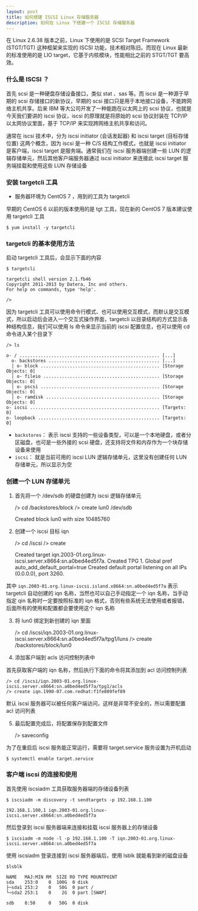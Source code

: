 ```yaml
---
layout: post
title: 如何搭建 ISCSI Linux 存储服务器
description: 如何在 Linux 下搭建一个 ISCSI 存储服务器
---
```


在 Linux 2.6.38 版本之前，Linux 下使用的是 SCSI Target Framework (STGT/TGT) 这种框架来实现的 ISCSI 功能，技术相对陈旧。而现在 Linux 最新的标准使用的是 LIO target，它基于内核模块，性能相比之前的 STGT/TGT 要高效。


### 什么是 ISCSI ？

首先 scsi 是一种硬盘存储设备接口，类似 stat 、sas 等。而 iscsi 是一种源于早期的 scsi 存储接口的新协议，早期的 scsi 接口只是用于本地接口设备，不能跨网络主机共享。后来 IBM 等大公司开发了一种能跑在以太网上的 scsi 协议，也就是今天我们要讲的 iscsi 协议，iscsi 的原理就是将原始的 scsi 协议封装在 TCP/IP 以太网协议里面，基于 TCP/IP 来实现跨网络主机共享和访问。

通常在 iscsi 技术中，分为 iscsi initiator (会话发起器) 和 iscsi target (目标存储位置) 这两个概念，因为 iscsi 是一种 C/S 结构工作模式，也就是 iscsi initiator 是客户端，iscsi target 是服务端。通常我们在 iscsi 服务器端创建一些 LUN 的逻辑存储单元，然后其他客户端服务器通过 iscsi initiator 来连接此 iscsi target 服务端挂载和使用这些 LUN 存储设备

### 安装 targetcli 工具

- 服务器环境为 CentOS 7 ，用到的工具为 targetcli

早期的 CentOS 6 以前的版本使用的是 tgt 工具，现在新的 CentOS 7 版本建议使用 targetcli 工具

    $ yum install -y targetcli

### targetcli 的基本使用方法

启动 targetcli 工具后，会显示下面的内容

    $ targetcli

    targetcli shell version 2.1.fb46
    Copyright 2011-2013 by Datera, Inc and others.
    For help on commands, type 'help'.

    />

因为 targetcli 工具可以使用命令行模式、也可以使用交互模式，而默认是交互模式，所以启动后会进入一个交互式操作界面，targetcli 以目录结构的方式显示各种结构信息，我们可以使用 ls 命令来显示当前的 iscsi 配置信息，也可以使用 cd 命令进入某个目录下

    /> ls

    o- / ..................................................... [...]
      o- backstores .......................................... [...]
      | o- block ............................................. [Storage Objects: 0]
      | o- fileio ............................................ [Storage Objects: 0]
      | o- pscsi ............................................. [Storage Objects: 0]
      | o- ramdisk ........................................... [Storage Objects: 0]
    o- iscsi ................................................. [Targets: 0]
    o- loopback .............................................. [Targets: 0]

- `backstores`： 表示 iscsi 支持的一些设备类型，可以是一个本地硬盘，或者分区磁盘，也可是一些外接的 scsi 硬盘，还支持将文件和内存作为一个块存储设备来使用
- `iscsi`： 就是当前可用的 iscsi LUN 逻辑存储单元，这里没有创建任何 LUN 存储单元，所以显示为空

### 创建一个 LUN 存储单元

1) 首先将一个 /dev/sdb 的硬盘创建为 iscsi 逻辑存储单元

    /> cd /backstores/block
    /> create lun0 /dev/sdb

    Created block lun0 with size 10485760

2) 创建一个 iscsi 目标 iqn

    /> cd /iscsi
    /> create

    Created target iqn.2003-01.org.linux-iscsi.server.x8664:sn.a0bed4ed5f7a.
    Created TPG 1.
    Global pref auto_add_default_portal=true
    Created default portal listening on all IPs (0.0.0.0), port 3260.

其中 `iqn.2003-01.org.linux-iscsi.island.x8664:sn.a0bed4ed5f7a` 表示 targetcli 自动创建的 iqn 名称，当然也可以自己手动指定一个 iqn 名称，当手动指定 qin 名称时一定要按照标准的 iqn 格式，否则有些系统无法使用或者报错，后面所有的使用和配置都会要使用这个 iqn 名称

3) 将 lun0 绑定到新创建的 iqn 里面

    /> cd /iscsi/iqn.2003-01.org.linux-iscsi.server.x8664:sn.a0bed4ed5f7a/tpg1/luns
    /> create /backstores/block/lun0

4) 添加客户端到 acls 访问控制列表中

首先获取客户端的 iqn 名称，然后执行下面的命令将其添加到 acl 访问控制列表

    /> cd /iscsi/iqn.2003-01.org.linux-iscsi.server.x8664:sn.a0bed4ed5f7a/tpg1/acls
    /> create iqn.1990-07.com.redhat:f1fe809fef89

默认 iscsi 服务器可以被任何客户端访问，这样是非常不安全的，所以需要配置 acl 访问列表

5) 最后配置完成后，将配置保存到配置文件

    /> saveconfig

为了在重启后 iscsi 服务能正常运行，需要将 target.service 服务设置为开机启动

    $ systemctl enable target.service


### 客户端 iscsi 的连接和使用

首先使用 iscsiadm 工具获取服务器端的存储设备列表

    $ iscsiadm -m discovery -t sendtargets -p 192.168.1.100

    192.168.1.100,1 iqn.2003-01.org.linux-iscsi.server.x8664:sn.a0bed4ed5f7a

然后登录到 iscsi 服务器端来连接和挂载 iscsi 服务器上的存储设备

    $ iscsiadm -m node -l -p 192.168.1.100 -T iqn.2003-01.org.linux-iscsi.server.x8664:sn.a0bed4ed5f7a

使用 iscsiadm 登录连接到 iscsi 服务器端后，使用 lsblk 就能看到新的磁盘设备

    $lsblk

    NAME   MAJ:MIN RM  SIZE RO TYPE MOUNTPOINT
    sda    253:0    0  100G  0 disk
    ├─sda1 253:2    0   50G  0 part /
    └─sda2 253:1    0    2G  0 part [SWAP]

    sdb    8:50     0   50G  0 disk

